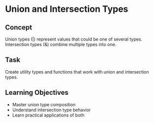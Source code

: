 # Union and Intersection Types

## Concept
Union types (|) represent values that could be one of several types.
Intersection types (&) combine multiple types into one.

## Task
Create utility types and functions that work with union and intersection types.

## Learning Objectives
- Master union type composition
- Understand intersection type behavior
- Learn practical applications of both